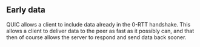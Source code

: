## Early data

QUIC allows a client to include data already in the 0-RTT handshake. This
allows a client to deliver data to the peer as fast as it possibly can, and
that then of course allows the server to respond and send data back sooner.
